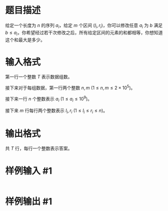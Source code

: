 # 题目描述

给定一个长度为 $n$ 的序列 $a_i$，给定 $m$ 个区间 $(l_i, r_i)$，你可以修改任意 $a_i$ 为 $b$ 满足 $b\leq a_i$，你希望经过若干次修改之后，所有给定区间的元素的和都相等，你想知道这个和最大是多少。

# 输入格式

第一行一个整数 $T$ 表示数据组数。

接下来对于每组数据，第一行两个整数 $n, m$ $(1\leq n, m\leq 2\times 10^5)$。

接下来一行 $n$ 个整数表示 $a_i$ $(1\leq a_i\leq 10^9)$。

接下来 $m$ 行每行两个整数表示 $l_i, r_i$ $(1\leq l_i\leq r_i\leq n)$。

# 输出格式

共 $T$ 行，每行一个整数表示答案。

# 样例输入 #1

```

```

# 样例输出 #1

```

```